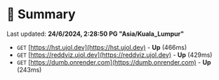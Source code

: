 # 📖 Summary
Last updated: **24/6/2024, 2:28:50 PG "Asia/Kuala_Lumpur"**

- `GET` [https://hst.ujol.dev](https://hst.ujol.dev) - **Up** (466ms)
- `GET` [https://reddviz.ujol.dev](https://reddviz.ujol.dev) - **Up** (429ms)
- `GET` [https://dumb.onrender.com](https://dumb.onrender.com) - **Up** (243ms)
